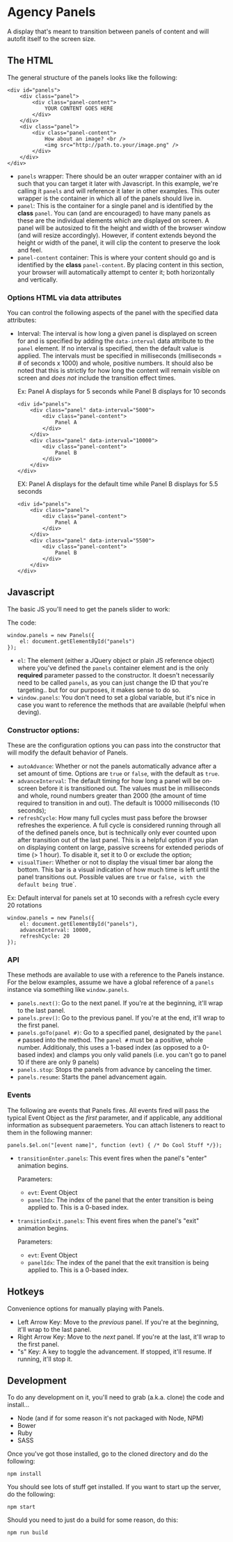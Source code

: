 # Agency Panels
A display that's meant to transition between panels of content and will autofit itself to the screen size.

## The HTML
The general structure of the panels looks like the following:

    <div id="panels">
        <div class="panel">
            <div class="panel-content">
                YOUR CONTENT GOES HERE
            </div>
        </div>
        <div class="panel">
            <div class="panel-content">
                How about an image? <br />
                <img src="http://path.to.your/image.png" />
            </div>
        </div>
    </div>

* `panels` wrapper: There should be an outer wrapper container with an id such that you can target it later with Javascript. In this example, we're calling it `panels` and will reference it later in other examples. This outer wrapper is the container in which all of the panels should live in.
* `panel`: This is the container for a single panel and is identified by the **class** `panel`. You can (and are encouraged) to have many panels as these are the individual elements which are displayed on screen. A panel will be autosized to fit the height and width of the browser window (and will resize accordingly). However, if content extends beyond the height or width of the panel, it will clip the content to preserve the look and feel.
* `panel-content` container: This is where your content should go and is identified by the **class** `panel-content`. By placing content in this section, your browser will automatically attempt to center it; both horizontally and vertically.

### Options HTML via data attributes
You can control the following aspects of the panel with the specified data attributes:
* Interval: The interval is how long a given panel is displayed on screen for and is specified by adding the `data-interval` data attribute to the `panel` element. If no interval is specified, then the default value is applied. The intervals must be specified in milliseconds (milliseconds = # of seconds x 1000) and whole, positive numbers. It should also be noted that this is strictly for how long the content will remain visible on screen and *does not* include the transition effect times.

    Ex: Panel A displays for 5 seconds while Panel B displays for 10 seconds
    
    ```
    <div id="panels">
        <div class="panel" data-interval="5000">
            <div class="panel-content">
                Panel A
            </div>
        </div>
        <div class="panel" data-interval="10000">
            <div class="panel-content">
                Panel B
            </div>
        </div>
    </div>
    ```

    EX: Panel A displays for the default time while Panel B displays for 5.5 seconds

    ```
    <div id="panels">
        <div class="panel">
            <div class="panel-content">
                Panel A
            </div>
        </div>
        <div class="panel" data-interval="5500">
            <div class="panel-content">
                Panel B
            </div>
        </div>
    </div>
    ```

## Javascript
The basic JS you'll need to get the panels slider to work:

The code:

    window.panels = new Panels({
        el: document.getElementById("panels")
    });

* `el`: The element (either a JQuery object or plain JS reference object) where you've defined the `panels` container element and is the only **required** parameter passed to the constructor. It doesn't necessarily need to be called `panels`, as you can just change the ID that you're targeting.. but for our purposes, it makes sense to do so.    
* `window.panels`: You don't need to set a global variable, but it's nice in case you want to reference the methods that are available (helpful when deving).

### Constructor options:
These are the configuration options you can pass into the constructor that will modify the default behavior of Panels.

* `autoAdvance`: Whether or not the panels automatically advance after a set amount of time. Options are `true` or `false`, with the default as `true`.
* `advanceInterval`: The default timing for how long a panel will be on-screen before it is transitioned out. The values must be in milliseconds and whole, round numbers greater than 2000 (the amount of time required to transition in and out). The default is 10000 milliseconds (10 seconds);
* `refreshCycle`: How many full cycles must pass before the browser refreshes the experience. A full cycle is considered running through all of the defined panels once, but is technically only ever counted upon after transition out of the last panel. This is a helpful option if you plan on displaying content on large, passive screens for extended periods of time (> 1 hour). To disable it, set it to 0 or exclude the option;
* `visualTimer`: Whether or not to display the visual timer bar along the bottom. This bar is a visual indication of how much time is left until the panel transitions out. Possible values are `true` or `false, with the default being `true`.

Ex: Default interval for panels set at 10 seconds with a refresh cycle every 20 rotations

    window.panels = new Panels({
        el: document.getElementById("panels"),
        advanceInterval: 10000,
        refreshCycle: 20
    });

### API
These methods are available to use with a reference to the Panels instance. For the below examples, assume we have a global reference of a `panels` instance via something like `window.panels`.

* `panels.next()`: Go to the next panel. If you're at the beginning, it'll wrap to the last panel.
* `panels.prev()`: Go to the previous panel. If you're at the end, it'll wrap to the first panel.
* `panels.goTo(panel #)`: Go to a specified panel, designated by the `panel #` passed into the method. The `panel #` must be a positive, whole number. Additionaly, this uses a 1-based index (as opposed to a 0-based index) and clamps you only valid panels (i.e. you can't go to panel 10 if there are only 9 panels)
* `panels.stop`: Stops the panels from advance by canceling the timer.
* `panels.resume`: Starts the panel advancement again.

### Events
The following are events that Panels fires. All events fired will pass the typical Event Object as the *first* parameter, and if applicable, any additional information as subsequent paraemeters. You can attach listeners to react to them in the following manner:

    panels.$el.on("[event name]", function (evt) { /* Do Cool Stuff */});

* `transitionEnter.panels`: This event fires when the panel's "enter" animation begins.

    Parameters:
    * `evt`: Event Object
    * `panelIdx`: The index of the panel that the enter transition is being applied to. This is a 0-based index.
    

* `transitionExit.panels`: This event fires when the panel's "exit" animation begins.

    Parameters:
    * `evt`: Event Object
    * `panelIdx`: The index of the panel that the exit transition is being applied to. This is a 0-based index.
    

## Hotkeys
Convenience options for manually playing with Panels.

* Left Arrow Key: Move to the *previous* panel. If you're at the beginning, it'll wrap to the last panel.
* Right Arrow Key: Move to the *next* panel. If you're at the last, it'll wrap to the first panel.
* "s" Key: A key to toggle the advancement. If stopped, it'll resume. If running, it'll stop it.

## Development
To do any development on it, you'll need to grab (a.k.a. clone) the code and install...
* Node (and if for some reason it's not packaged with Node, NPM)
* Bower
* Ruby
* SASS

Once you've got those installed, go to the cloned directory and do the following:

    npm install

You should see lots of stuff get installed. If you want to start up the server, do the following:

    npm start

Should you need to just do a build for some reason, do this:

    npm run build

